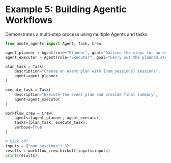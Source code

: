 # Example 5: Building Agentic Workflows

Demonstrates a multi-step process using multiple Agents and tasks.

```python
from anote_agents import Agent, Task, Crew

agent_planner = Agent(role="Planner", goal="Outline the steps for an event")
agent_executor = Agent(role="Executor", goal="Carry out the planned steps")

plan_task = Task(
    description="Create an event plan with {num_sessions} sessions",
    agent=agent_planner
)

execute_task = Task(
    description="Execute the event plan and provide final summary",
    agent=agent_executor
)

workflow_crew = Crew(
    agents=[agent_planner, agent_executor],
    tasks=[plan_task, execute_task],
    verbose=True
)

# Kick off
inputs = {"num_sessions": 3}
results = workflow_crew.kickoff(inputs=inputs)
print(results)
```

